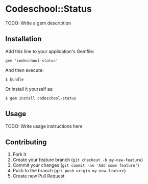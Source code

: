 # Codeschool::Status

TODO: Write a gem description

## Installation

Add this line to your application's Gemfile:

    gem 'codeschool-status'

And then execute:

    $ bundle

Or install it yourself as:

    $ gem install codeschool-status

## Usage

TODO: Write usage instructions here

## Contributing

1. Fork it
2. Create your feature branch (`git checkout -b my-new-feature`)
3. Commit your changes (`git commit -am 'Add some feature'`)
4. Push to the branch (`git push origin my-new-feature`)
5. Create new Pull Request
